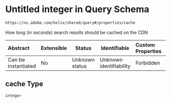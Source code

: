 # Untitled integer in Query Schema

```txt
https://ns.adobe.com/helix/shared/query#/properties/cache
```

How long (in seconds) search results should be cached on the CDN


| Abstract            | Extensible | Status         | Identifiable            | Custom Properties | Additional Properties | Access Restrictions | Defined In                                                      |
| :------------------ | ---------- | -------------- | ----------------------- | :---------------- | --------------------- | ------------------- | --------------------------------------------------------------- |
| Can be instantiated | No         | Unknown status | Unknown identifiability | Forbidden         | Allowed               | none                | [query.schema.json\*](query.schema.json "open original schema") |

## cache Type

`integer`

